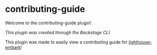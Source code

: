 # contributing-guide

Welcome to the contributing-guide plugin!

_This plugin was created through the Backstage CLI_

This plugin was made to easily view a contributing guide for [lighthouse-embark](https://github.com/department-of-veterans-affairs/lighthouse-embark)!
